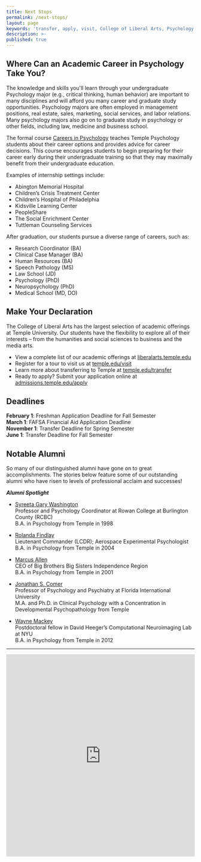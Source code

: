 ```yaml
---
title: Next Stops
permalink: /next-stops/
layout: page
keywords: 'transfer, apply, visit, College of Liberal Arts, Psychology, careers'
description: >-
published: true
---
```

## Where Can an Academic Career in Psychology Take You?
The knowledge and skills you'll learn through your undergraduate Psychology major (e.g., critical thinking, human behavior) are important to many disciplines and will afford you many career and graduate study opportunities. Psychology majors are often employed in management positions, real estate, sales, marketing, social services, and labor relations. Many psychology majors also go on to graduate study in psychology or other fields, including law, medicine and business school.

The formal course [Careers in Psychology](http://bulletin.temple.edu/search/?P=PSY%201002) teaches Temple Psychology students about their career options and provides advice for career decisions. This course encourages students to begin preparing for their career early during their undergraduate training so that they may maximally benefit from their undergraduate education.

Examples of internship settings include:
- Abington Memorial Hospital
- Children’s Crisis Treatment Center
- Children’s Hospital of Philadelphia
- Kidsville Learning Center
- PeopleShare
- The Social Enrichment Center
- Tuttleman Counseling Services

After graduation, our students pursue a diverse range of careers, such as:
- Research Coordinator (BA)
- Clinical Case Manager (BA)
- Human Resources (BA)
- Speech Pathology (MS)
- Law School (JD)
- Psychology (PhD)
- Neuropsychology (PhD)
- Medical School (MD, DO)

## Make Your Declaration
The College of Liberal Arts has the largest selection of academic offerings at Temple University. Our students have the flexibility to explore all of their interests – from the humanities and social sciences to business and the media arts.
- View a complete list of our academic offerings at [liberalarts.temple.edu](http://liberalarts.temple.edu)
- Register for a tour to visit us at [temple.edu/visit](http://temple.edu/visit)
- Learn more about transferring to Temple at [temple.edu/transfer](http://temple.edu/transfer)
- Ready to apply? Submit your application online at [admissions.temple.edu/apply](http://admissions.temple.edu/apply)

## Deadlines
**February 1**: Freshman Application Deadline for Fall Semester<br/>
**March 1**: FAFSA Financial Aid Application Deadline<br/>
**November 1**: Transfer Deadline for Spring Semester<br/>
**June 1**: Transfer Deadline for Fall Semester<br/>

## Notable Alumni
So many of our distinguished alumni have gone on to great accomplishments. The stories below feature some of our outstanding alumni who have risen to levels of professional acclaim and successes! 

**_Alumni Spotlight_**

- [Syreeta Gary Washington](https://liberalarts.temple.edu/about-us/newsroom/alumni-spotlight-syreeta-gary-washington)<br/> 
  Professor and Psychology Coordinator at Rowan College at Burlington County (RCBC)<br/> 
  B.A. in Psychology from Temple in 1998<br/> 
  
- [Rolanda Findlay](https://liberalarts.temple.edu/about-us/newsroom/alumni-spotlight-rolanda-findlay)<br/>
  Lieutenant Commander (LCDR); Aerospace Experimental Psychologist<br/>
  B.A. in Psychology from Temple in 2004<br/> 
  
- [Marcus Allen](https://liberalarts.temple.edu/about-us/newsroom/temple-alum-marcus-allen-speaks-being-agent-change)<br/>
  CEO of Big Brothers Big Sisters Independence Region<br/>
  B.A. in Psychology from Temple in 2001<br/>
  
- [Jonathan S. Comer](https://liberalarts.temple.edu/about-us/newsroom/alumni-spotlight-jonathan-s-comer-phd)<br/>
  Professor of Psychology and Psychiatry at Florida International University<br/>
  M.A. and Ph.D. in Clinical Psychology with a Concentration in Developmental Psychopathology from Temple<br/>
  
- [Wayne Mackey](https://liberalarts.temple.edu/about-us/newsroom/alumni-spotlight-wayne-mackey)<br/>
  Postdoctoral fellow in David Heeger’s Computational Neuroimaging Lab at NYU<br/>
  B.A. in Psychology from Temple in 2012<br/>

___

 <iframe id="JotFormIFrame-80323885479165" onload="window.parent.scrollTo(0,0)" allowtransparency="true" allowfullscreen="true" src="https://form.jotform.com/80323885479165" frameborder="0" style="width: 1px; min-width: 100%; height:539px; border:none;" scrolling="no" > </iframe> <script type="text/javascript"> var ifr = document.getElementById("JotFormIFrame-80323885479165"); if(window.location.href && window.location.href.indexOf("?") > -1) { var get = window.location.href.substr(window.location.href.indexOf("?") + 1); if(ifr && get.length > 0) { var src = ifr.src; src = src.indexOf("?") > -1 ? src + "&" + get : src + "?" + get; ifr.src = src; } } window.handleIFrameMessage = function(e) { var args = e.data.split(":"); if (args.length > 2) { iframe = document.getElementById("JotFormIFrame-" + args[(args.length - 1)]); } else { iframe = document.getElementById("JotFormIFrame"); } if (!iframe) { return; } switch (args[0]) { case "scrollIntoView": iframe.scrollIntoView(); break; case "setHeight": iframe.style.height = args[1] + "px"; break; case "collapseErrorPage": if (iframe.clientHeight > window.innerHeight) { iframe.style.height = window.innerHeight + "px"; } break; case "reloadPage": window.location.reload(); break; case "loadScript": var src = args[1]; if (args.length > 3) { src = args[1] + ':' + args[2]; } var script = document.createElement('script'); script.src = src; script.type = 'text/javascript'; document.body.appendChild(script); break; case "exitFullscreen": if (window.document.exitFullscreen) window.document.exitFullscreen(); else if (window.document.mozCancelFullScreen) window.document.mozCancelFullScreen(); else if (window.document.mozCancelFullscreen) window.document.mozCancelFullScreen(); else if (window.document.webkitExitFullscreen) window.document.webkitExitFullscreen(); else if (window.document.msExitFullscreen) window.document.msExitFullscreen(); break; } var isJotForm = (e.origin.indexOf("jotform") > -1) ? true : false; if(isJotForm && "contentWindow" in iframe && "postMessage" in iframe.contentWindow) { var urls = {"docurl":encodeURIComponent(document.URL),"referrer":encodeURIComponent(document.referrer)}; iframe.contentWindow.postMessage(JSON.stringify({"type":"urls","value":urls}), "*"); } }; if (window.addEventListener) { window.addEventListener("message", handleIFrameMessage, false); } else if (window.attachEvent) { window.attachEvent("onmessage", handleIFrameMessage); } </script>
